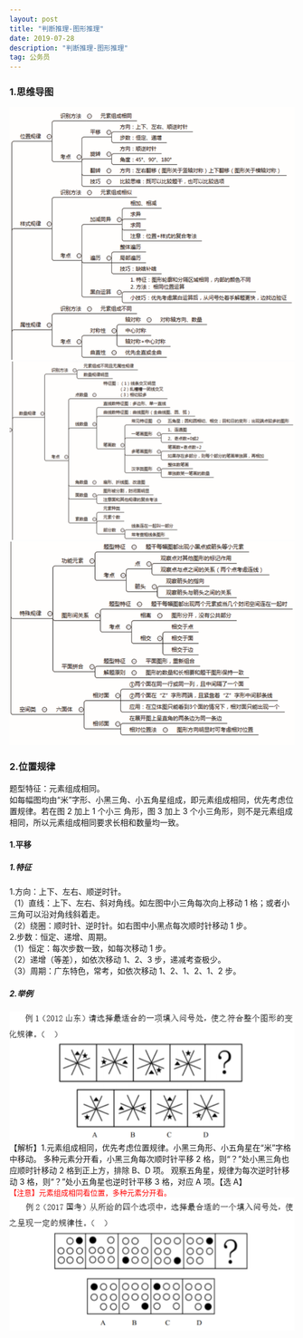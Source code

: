 ```yaml
---
layout: post
title: "判断推理-图形推理"
date: 2019-07-28
description: "判断推理-图形推理"
tag: 公务员
---
```

### 1.思维导图
![思维导图](/images/article/gwy/pdtl/pdtl-dt01.jpg "思维导图01") 
![思维导图](/images/article/gwy/pdtl/pdtl-dt02.jpg "思维导图02") 
![思维导图](/images/article/gwy/pdtl/pdtl-dt03.jpg "思维导图03") 

### 2.位置规律
题型特征：元素组成相同。  
如每幅图均由“米”字形、小黑三角、小五角星组成，即元素组成相同，优先考虑位置规律。若在图 2 加上 1 个小三
角形，图 3 加上 3 个小三角形，则不是元素组成相同，所以元素组成相同要求长相和数量均一致。
#### 1.平移
##### 1.特征
1.方向：上下、左右、顺逆时针。    
（1）直线：上下、左右、斜对角线。如左图中小三角每次向上移动 1 格；或者小三角可以沿对角线斜着走。   
（2）绕圈：顺时针、逆时针。如右图中小黑点每次顺时针移动 1 步。  
2.步数：恒定、递增、周期。  
（1）恒定：每次步数一致，如每次移动 1 步。  
（2）递增（等差），如依次移动 1、2、3 步，递减考查极少。  
（3）周期：广东特色，常考，如依次移动 1、2、1、2、1、2 步。
##### 2.举例
![例1](/images/article/gwy/pdtl/pdtl-wzgl01.jpg "例1")  
【解析】1.元素组成相同，优先考虑位置规律。小黑三角形、小五角星在“米”字格中移动。
多种元素分开看，小黑三角每次顺时针平移 2 格，则“？”处小黑三角也应顺时针移动 2 格到正上方，排除 B、D 项。
观察五角星，规律为每次逆时针移动 3 格，则“？”处小五角星也逆时针平移 3 格，对应 A 项。【选 A】  
<font face="黑体" color=red size=2>【注意】元素组成相同看位置，多种元素分开看。</font>  
![例2](/images/article/gwy/pdtl/pdtl-wzgl02.jpg "例2")